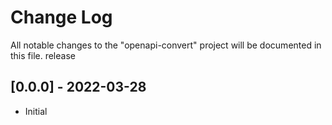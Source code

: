 # Change Log

All notable changes to the "openapi-convert" project will be documented in this file.
release

## [0.0.0] - 2022-03-28

- Initial
